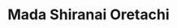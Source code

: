 --- 
title: "Mada Shiranai Oretachi"
publishdate: "2019-3-26T16:48:46+02:00"
src: "https://365manga.net/manga/mada-shiranai-oretachi"
image: "https://data.365manga.net/images/thumbnails/24447-mada-shiranai-oretachi.jpg"
description: "The feeling...not knowing a person is probably not that bad. The one moving in next door Kita is his classmate, Saitou. Until graduation, Saitou didn't seem to even know Kita's name. Thus, Kita tries to avoid him. Without knowing why, he's hiding his hurt heart. A collection of stories showing the pleasure of love by understanding each other and the endurance of pivotal declaration. (taken from back cover) 4. Refrain…"
---